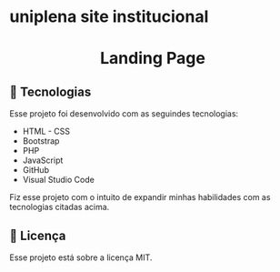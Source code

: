 # uniplena site institucional
 <h1 align="center">Landing Page</h1>
 
 ## 🚀 Tecnologias

 Esse projeto foi desenvolvido com as seguindes tecnologias:

 - HTML - CSS
 - Bootstrap
 - PHP 
 - JavaScript
 - GitHub
 - Visual Studio Code
   
 Fiz esse projeto com o intuito de expandir minhas habilidades com as tecnologias citadas acima.

 ## :memo: Licença 

 Esse projeto está sobre a licença MIT.



